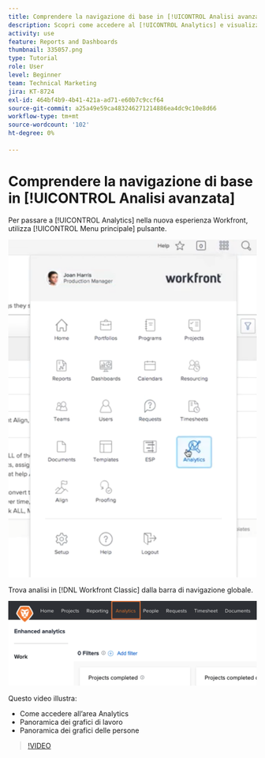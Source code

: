 ```yaml
---
title: Comprendere la navigazione di base in [!UICONTROL Analisi avanzata]
description: Scopri come accedere al [!UICONTROL Analytics] e visualizzare una panoramica dei grafici di lavoro e delle persone in Workfront.
activity: use
feature: Reports and Dashboards
thumbnail: 335057.png
type: Tutorial
role: User
level: Beginner
team: Technical Marketing
jira: KT-8724
exl-id: 464bf4b9-4b41-421a-ad71-e60b7c9ccf64
source-git-commit: a25a49e59ca483246271214886ea4dc9c10e8d66
workflow-type: tm+mt
source-wordcount: '102'
ht-degree: 0%

---
```


# Comprendere la navigazione di base in [!UICONTROL Analisi avanzata]

Per passare a [!UICONTROL Analytics] nella nuova esperienza Workfront, utilizza [!UICONTROL Menu principale] pulsante.

![Immagine che mostra come trovare [!UICONTROL Analytics] funzionalità in Workfront [!UICONTROL menu principale]](assets/Navigate-NWE.png)

Trova analisi in [!DNL Workfront Classic] dalla barra di navigazione globale.

![Immagine che mostra come trovare [!UICONTROL Analytics] funzionalità in [!DNL Workfront Classic]](assets/Navigate-Classic.png)

Questo video illustra:

* Come accedere all’area Analytics
* Panoramica dei grafici di lavoro
* Panoramica dei grafici delle persone

>[!VIDEO](https://video.tv.adobe.com/v/335057/?quality=12&learn=on)
